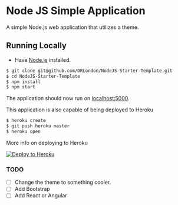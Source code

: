 # Node JS Simple Application
A simple Node.js web application that utilizes a theme.

## Running Locally
* Have [Node.js](http://nodejs.org) installed.
```sh
$ git clone git@github.com/DRLondon/NodeJS-Starter-Template.git
$ cd NodeJS-Starter-Template
$ npm install
$ npm start
```

The application should now run on [localhost:5000](http://localhost:5000).

This application is also capable of being deployed to Heroku

```sh
$ heroku create
$ git push heroku master
$ heroku open
```

More info on deploying to Heroku

[![Deploy to Heroku](https://www.herokucdn.com/deploy/button.png)](https://heroku.com/deploy)

### TODO
- [ ] Change the theme to something cooler.
- [ ] Add Bootstrap
- [ ] Add React or Angular
